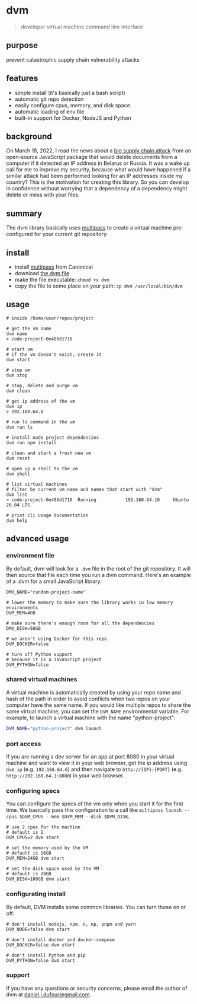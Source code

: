 # dvm
> developer virtual machine command line interface

## purpose
prevent catastrophic supply chain vulnerability attacks

## features
- simple install (it's basically just a bash script)
- automatic git repo detection
- easily configure cpus, memory, and disk space
- automatic loading of env file
- built-in support for Docker, NodeJS and Python

## background
On March 18, 2022, I read the news about a [big supply chain attack](https://arstechnica.com/information-technology/2022/03/sabotage-code-added-to-popular-npm-package-wiped-files-in-russia-and-belarus/) from an open-source JavaScript package that would delete documents from a computer if it detected an IP address in Belarus or Russia.  It was a wake up call for me to improve my security, because what would have happened if a similar attack had been performed looking for an IP addresses inside my country?  This is the motivation for creating this library.  So you can develop in confidence without worrying that a dependency of a dependency might delete or mess with your files.

## summary
The dvm library basically uses [multipass](https://multipass.run/) to create a virtual machine pre-configured for your current git repository.

## install
- install [multipass](https://multipass.run/) from Canonical
- download [the dvm file](https://github.com/DanielJDufour/dvm/blob/main/dvm)
- make the file executable: `chmod +x dvm`
- copy the file to some place on your path: `cp dvm /usr/local/bin/dvm` 

## usage
```
# inside /home/user/repos/project

# get the vm name
dvm name
> code-project-0e486d1716

# start vm
# if the vm doesn't exist, create it
dvm start

# stop vm
dvm stop

# stop, delete and purge vm
dvm clean

# get ip address of the vm
dvm ip
> 192.168.64.6

# run ls command in the vm
dvm run ls

# install node project dependencies
dvm run npm install

# clean and start a fresh new vm
dvm reset

# open up a shell to the vm
dvm shell

# list virtual machines
# filter by current vm name and names that start with "dvm"
dvm list
> code-project-0e486d1716  Running           192.168.64.10     Ubuntu 20.04 LTS

# print cli usage documentation
dvm help
```

## advanced usage
### environment file
By default, dvm will look for a `.dvm` file in the root of the git repository.  It will then source that file each time you run a dvm command.
Here's an example of a .dvm for a small JavaScript library:
```
DMV_NAME="random-project-name"

# lower the memory to make sure the library works in low memory environments
DVM_MEM=4GB

# make sure there's enough room for all the dependencies
DMV_DISK=50GB

# we aren't using Docker for this repo
DVM_DOCKER=false

# turn off Python support
# because it is a JavaScript project
DVM_PYTHON=false
```

### shared virtual machines
A virtual machine is automatically created by using your repo name and hash of the path in order to avoid conflicts when two repos on your computer have the same name.  If you would like multiple repos to share the same virtual machine, you can set the `DVM_NAME` environmental variable.  For example, to launch a virtual machine with the name "python-project":
```bash
DVM_NAME="python-project" dvm launch
```
### port access
If you are running a dev server for an app at port 8080 in your virtual machine and want to view it in your web browser, get the ip address using ```dvm ip``` (e.g. `192.168.64.6`) and then navigate to `http://{IP}:{PORT}` (e.g. `http://192.168.64.1:8080`) in your web browser.
### configuring specs
You can configure the specs of the vm only when you start it for the first time.  We basically pass this configuration to 
a call like `multipass launch --cpus $DVM_CPUS --mem $DVM_MEM --disk $DVM_DISK`.
```
# use 2 cpus for the machine
# default is 1
DVM_CPUS=2 dvm start

# set the memory used by the VM
# default is 16GB
DVM_MEM=24GB dvm start

# set the disk space used by the VM
# default is 20GB
DVM_DISK=100GB dvm start
```
### configurating install
By default, DVM installs some common libraries.  You can turn those on or off:
```
# don't install nodejs, npm, n, np, pnpm and yarn
DVM_NODE=false dvm start

# don't install docker and docker-compose
DVM_DOCKER=false dvm start

# don't install Python and pip
DVM_PYTHON=false dvm start
```

### support
If you have any questions or security concerns, please email the author of dvm at daniel.j.dufour@gmail.com.
